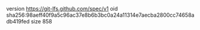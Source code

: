 version https://git-lfs.github.com/spec/v1
oid sha256:98aeff40f9a5c96ac37e8b6b3bc0a24a11314e7aecba2800cc74658adb419fed
size 858
